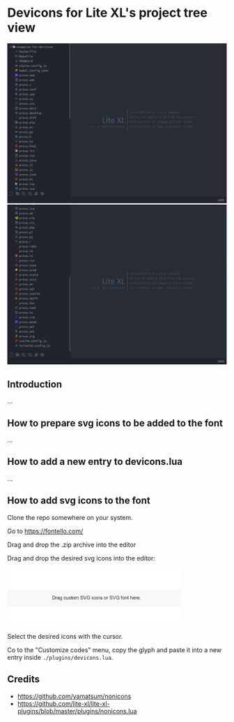 # Devicons for Lite XL's project tree view

<img loading="lazy" width="1024px" src="./images/picture1.png" alt="image_name png" />

<img loading="lazy" width="1024px" src="./images/picture2.png" alt="image_name png" />

## Introduction
...

## How to prepare svg icons to be added to the font
...

## How to add a new entry to devicons.lua
...

## How to add svg icons to the font
Clone the repo somewhere on your system.

Go to https://fontello.com/

Drag and drop the .zip archive into the editor

Drag and drop the desired svg icons into the editor:

<img loading="lazy" width="400px" src="./images/fontello-editor.png" alt="image_name png" />

Select the desired icons with the cursor.

Co to the "Customize codes" menu, copy the glyph and paste it into a new entry inside `./plugins/devicons.lua`.

## Credits
- https://github.com/yamatsum/nonicons
- https://github.com/lite-xl/lite-xl-plugins/blob/master/plugins/nonicons.lua
